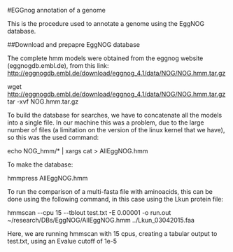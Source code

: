 #EGGnog annotation of a genome

This is the procedure used to annotate a genome using the EggNOG database.

##Download and prepapre EggNOG database

The complete hmm models were obtained from the eggnog website (eggnogdb.embl.de), from this link: http://eggnogdb.embl.de/download/eggnog_4.1/data/NOG/NOG.hmm.tar.gz

  wget http://eggnogdb.embl.de/download/eggnog_4.1/data/NOG/NOG.hmm.tar.gz
  tar -xvf NOG.hmm.tar.gz

To build the database for searches, we have to concatenate all the models into a single file. In our machine this was a problem, due to the large number of files (a limitation on the version of the linux kernel that we have), so this was the used command:

  echo NOG_hmm/* | xargs cat > AllEggNOG.hmm

To make the database:

  hmmpress AllEggNOG.hmm

To run the comparison of a multi-fasta file with aminoacids, this can be done using the following command,
in this case using the Lkun protein file:

  hmmscan --cpu 15 --tblout test.txt -E 0.00001 -o run.out ~/research/DBs/EggNOG/AllEggNOG.hmm ../Lkun_03042015.faa

Here, we are running hmmscan with 15 cpus, creating a tabular output to test.txt, using an Evalue cutoff of 1e-5
